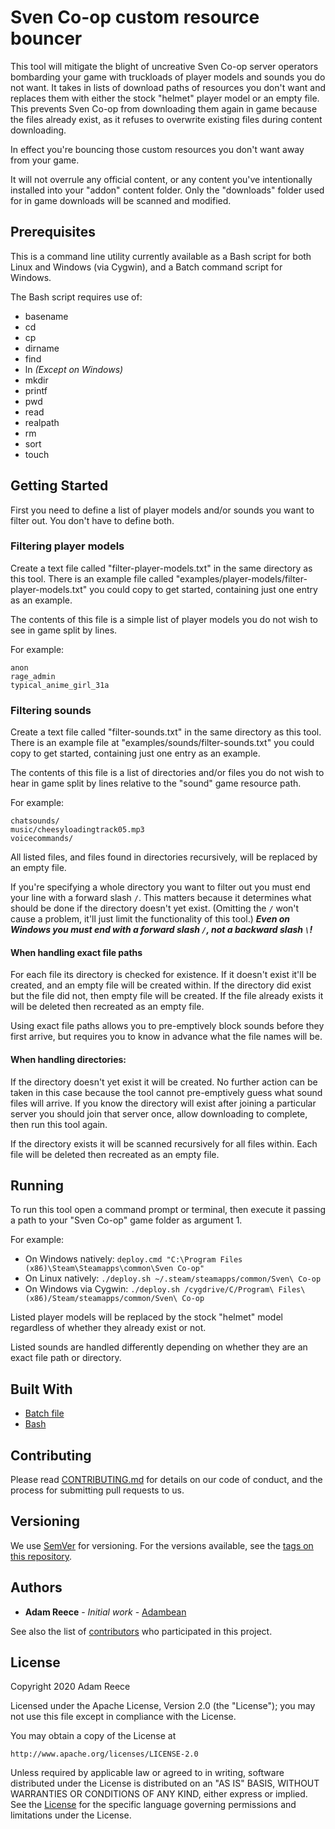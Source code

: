 # Sven Co-op custom resource bouncer

This tool will mitigate the blight of uncreative Sven Co-op server operators bombarding your game with truckloads of player models and sounds you do not want. It takes in lists of download paths of resources you don't want and replaces them with either the stock "helmet" player model or an empty file. This prevents Sven Co-op from downloading them again in game because the files already exist, as it refuses to overwrite existing files during content downloading.

In effect you're bouncing those custom resources you don't want away from your game.

It will not overrule any official content, or any content you've intentionally installed into your "addon" content folder. Only the "downloads" folder used for in game downloads will be scanned and modified.

## Prerequisites

This is a command line utility currently available as a Bash script for both Linux and Windows (via Cygwin), and a Batch command script for Windows.

The Bash script requires use of:

* basename
* cd
* cp
* dirname
* find
* ln *(Except on Windows)*
* mkdir
* printf
* pwd
* read
* realpath
* rm
* sort
* touch

## Getting Started

First you need to define a list of player models and/or sounds you want to filter out. You don't have to define both.

### Filtering player models

Create a text file called "filter-player-models.txt" in the same directory as this tool. There is an example file called "examples/player-models/filter-player-models.txt" you could copy to get started, containing just one entry as an example.

The contents of this file is a simple list of player models you do not wish to see in game split by lines.

For example:

```
anon
rage_admin
typical_anime_girl_31a
```

### Filtering sounds

Create a text file called "filter-sounds.txt" in the same directory as this tool. There is an example file at "examples/sounds/filter-sounds.txt" you could copy to get started, containing just one entry as an example.

The contents of this file is a list of directories and/or files you do not wish to hear in game split by lines relative to the "sound" game resource path.

For example:

```
chatsounds/
music/cheesyloadingtrack05.mp3
voicecommands/
```

All listed files, and files found in directories recursively, will be replaced by an empty file.

If you're specifying a whole directory you want to filter out you must end your line with a forward slash `/`. This matters because it determines what should be done if the directory doesn't yet exist. (Omitting the `/` won't cause a problem, it'll just limit the functionality of this tool.) ***Even on Windows you must end with a forward slash `/`, not a backward slash `\`!***

#### When handling exact file paths

For each file its directory is checked for existence. If it doesn't exist it'll be created, and an empty file will be created within. If the directory did exist but the file did not, then empty file will be created. If the file already exists it will be deleted then recreated as an empty file.

Using exact file paths allows you to pre-emptively block sounds before they first arrive, but requires you to know in advance what the file names will be.

#### When handling directories:

If the directory doesn't yet exist it will be created. No further action can be taken in this case because the tool cannot pre-emptively guess what sound files will arrive. If you know the directory will exist after joining a particular server you should join that server once, allow downloading to complete, then run this tool again.

If the directory exists it will be scanned recursively for all files within. Each file will be deleted then recreated as an empty file.

## Running

To run this tool open a command prompt or terminal, then execute it passing a path to your "Sven Co-op" game folder as argument 1.

For example:

* On Windows natively:
  `deploy.cmd "C:\Program Files (x86)\Steam\Steamapps\common\Sven Co-op"`
* On Linux natively:
  `./deploy.sh ~/.steam/steamapps/common/Sven\ Co-op`
* On Windows via Cygwin:
  `./deploy.sh /cygdrive/C/Program\ Files\ (x86)/Steam/steamapps/common/Sven\ Co-op`

Listed player models will be replaced by the stock "helmet" model regardless of whether they already exist or not.

Listed sounds are handled differently depending on whether they are an exact file path or directory.

## Built With

* [Batch file](https://en.wikipedia.org/wiki/Batch_file)
* [Bash](https://www.gnu.org/software/bash/)

## Contributing

Please read [CONTRIBUTING.md](https://gist.github.com/PurpleBooth/b24679402957c63ec426) for details on our code of conduct, and the process for submitting pull requests to us.

## Versioning

We use [SemVer](http://semver.org/) for versioning. For the versions available, see the [tags on this repository](https://github.com/your/project/tags).

## Authors

* **Adam Reece** - *Initial work* - [Adambean](https://github.com/Adambean)

See also the list of [contributors](https://github.com/your/project/contributors) who participated in this project.

## License

Copyright 2020 Adam Reece

Licensed under the Apache License, Version 2.0 (the "License"); you may not use this file except in compliance with the License.

You may obtain a copy of the License at

    http://www.apache.org/licenses/LICENSE-2.0

Unless required by applicable law or agreed to in writing, software distributed under the License is distributed on an "AS IS" BASIS, WITHOUT WARRANTIES OR CONDITIONS OF ANY KIND, either express or implied. See the [License](LICENSE) for the specific language governing permissions and limitations under the License.
